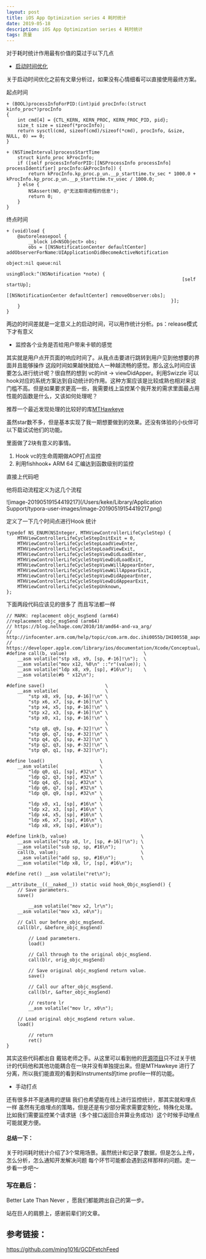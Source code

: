 ```yaml
---
layout: post  
title: iOS App Optimization series 4 耗时统计
date: 2019-05-18 
description: iOS App Optimization series 4 耗时统计
tags: 质量
---
```


对于耗时统计作用最有价值的莫过于以下几点

* [启动时间优化](https://kekeyezi.github.io/2018/08/iOS-App-optimization-series-2-startup/)

关于启动时间优化之前有文章分析过，如果没有心情细看可以直接使用最终方案。

起点时间

```
+ (BOOL)processInfoForPID:(int)pid procInfo:(struct kinfo_proc*)procInfo
{
    int cmd[4] = {CTL_KERN, KERN_PROC, KERN_PROC_PID, pid};
    size_t size = sizeof(*procInfo);
    return sysctl(cmd, sizeof(cmd)/sizeof(*cmd), procInfo, &size, NULL, 0) == 0;
}

+ (NSTimeInterval)processStartTime
    struct kinfo_proc kProcInfo;
    if ([self processInfoForPID:[[NSProcessInfo processInfo] processIdentifier] procInfo:&kProcInfo]) {
        return kProcInfo.kp_proc.p_un.__p_starttime.tv_sec * 1000.0 + kProcInfo.kp_proc.p_un.__p_starttime.tv_usec / 1000.0;
    } else {
        NSAssert(NO, @"无法取得进程的信息");
        return 0;
    }
}
```

终点时间

```
+ (void)load {
    @autoreleasepool {
        __block id<NSObject> obs;
        obs = [[NSNotificationCenter defaultCenter] addObserverForName:UIApplicationDidBecomeActiveNotification
                                                                object:nil queue:nil
                                                            usingBlock:^(NSNotification *note) {
                                                                [self startUp];
                                                                [[NSNotificationCenter defaultCenter] removeObserver:obs];
                                                            }];
    }
}
```

两边的时间差就是一定意义上的启动时间，可以用作统计分析。ps：release模式下才有意义

* 监控各个业务是否给用户带来卡顿的感觉

​        其实就是用户点开页面的响应时间了。从我点击要进行跳转到用户见到他想要的界面并且能够操作 这段时间如果越快就给人一种越流畅的感觉。那么这么时间应该要怎么进行统计呢？很自然的想到 vc的init -> viewDidApper。利用Swizzle 可以hook对应的系统方案达到自动统计的作用。这种方案应该是比较成熟也相对来说门槛不高。但是如果要求更高一些，我需要线上监控某个我开发的需求里面最占用性能的函数是什么，又该如何处理呢？

推荐一个最近发现处理的比较好的库[MTHawkeye](https://github.com/meitu/MTHawkeye/blob/develop/MTHawkeye.podspec)

虽然star数不多，但是基本实现了我一期想要做到的效果。还没有体验的小伙伴可以下载试试他们的功能。

里面做了2块有意义的事情。

1. Hook vc的生命周期做AOP打点监控
2. 利用fishhook+ ARM 64 汇编达到函数级别的监控



直接上代码吧

他将启动流程定义为这几个流程

![image-20190519154419217](/Users/keke/Library/Application Support/typora-user-images/image-20190519154419217.png)

定义了一下几个时间点进行Hook 统计

```
typedef NS_ENUM(NSInteger, MTHViewControllerLifeCycleStep) {
    MTHViewControllerLifeCycleStepInitExit = 0,
    MTHViewControllerLifeCycleStepLoadViewEnter,
    MTHViewControllerLifeCycleStepLoadViewExit,
    MTHViewControllerLifeCycleStepViewDidLoadEnter,
    MTHViewControllerLifeCycleStepViewDidLoadExit,
    MTHViewControllerLifeCycleStepViewWillAppearEnter,
    MTHViewControllerLifeCycleStepViewWillAppearExit,
    MTHViewControllerLifeCycleStepViewDidAppearEnter,
    MTHViewControllerLifeCycleStepViewDidAppearExit,
    MTHViewControllerLifeCycleStepUnknown,
};

```

下面两段代码应该见的很多了 而且写法都一样

```
// MARK: replacement objc_msgSend (arm64)
//replacement objc_msgSend (arm64)
// https://blog.nelhage.com/2010/10/amd64-and-va_arg/
// http://infocenter.arm.com/help/topic/com.arm.doc.ihi0055b/IHI0055B_aapcs64.pdf
// https://developer.apple.com/library/ios/documentation/Xcode/Conceptual/iPhoneOSABIReference/Articles/ARM64FunctionCallingConventions.html
#define call(b, value)                            \
    __asm volatile("stp x8, x9, [sp, #-16]!\n");  \
    __asm volatile("mov x12, %0\n" ::"r"(value)); \
    __asm volatile("ldp x8, x9, [sp], #16\n");    \
    __asm volatile(#b " x12\n");

#define save()                      \
    __asm volatile(                 \
        "stp x8, x9, [sp, #-16]!\n" \
        "stp x6, x7, [sp, #-16]!\n" \
        "stp x4, x5, [sp, #-16]!\n" \
        "stp x2, x3, [sp, #-16]!\n" \
        "stp x0, x1, [sp, #-16]!\n" \
                                    \
        "stp q8, q9, [sp, #-32]!\n" \
        "stp q6, q7, [sp, #-32]!\n" \
        "stp q4, q5, [sp, #-32]!\n" \
        "stp q2, q3, [sp, #-32]!\n" \
        "stp q0, q1, [sp, #-32]!\n");

#define load()                    \
    __asm volatile(               \
        "ldp q0, q1, [sp], #32\n" \
        "ldp q2, q3, [sp], #32\n" \
        "ldp q4, q5, [sp], #32\n" \
        "ldp q6, q7, [sp], #32\n" \
        "ldp q8, q9, [sp], #32\n" \
                                  \
        "ldp x0, x1, [sp], #16\n" \
        "ldp x2, x3, [sp], #16\n" \
        "ldp x4, x5, [sp], #16\n" \
        "ldp x6, x7, [sp], #16\n" \
        "ldp x8, x9, [sp], #16\n");

#define link(b, value)                           \
    __asm volatile("stp x8, lr, [sp, #-16]!\n"); \
    __asm volatile("sub sp, sp, #16\n");         \
    call(b, value);                              \
    __asm volatile("add sp, sp, #16\n");         \
    __asm volatile("ldp x8, lr, [sp], #16\n");

#define ret() __asm volatile("ret\n");

```

```
__attribute__((__naked__)) static void hook_Objc_msgSend() {
    // Save parameters.
    save()

        __asm volatile("mov x2, lr\n");
    __asm volatile("mov x3, x4\n");

    // Call our before_objc_msgSend.
    call(blr, &before_objc_msgSend)

        // Load parameters.
        load()

        // Call through to the original objc_msgSend.
        call(blr, orig_objc_msgSend)

        // Save original objc_msgSend return value.
        save()

        // Call our after_objc_msgSend.
        call(blr, &after_objc_msgSend)

        // restore lr
        __asm volatile("mov lr, x0\n");

    // Load original objc_msgSend return value.
    load()

        // return
        ret()
}
```

其实这些代码都出自 戴铭老师之手。从这里可以看到他的[开源项目](https://github.com/ming1016/GCDFetchFeed)只不过关于统计的代码他和其他功能耦合在一块并没有单独提出来。但是MTHawkeye 进行了分离，所以我们能直观的看到和Instruments的time profile一样的功能。

* 手动打点

还有很多并不是通用的逻辑 我们也希望能在线上进行监控统计，那其实就和埋点一样 虽然有无痕埋点的策略，但是还是有少部分需求需要定制化，特殊化处理。比如我们需要监控某个请求链（多个接口返回合并算业务成功）这个时候手动埋点可能就更方便。

#### 总结一下：

关于时间耗时统计介绍了3个常用场景。虽然统计和记录了数据，但是怎么上传，怎么分析，怎么通知开发解决问题 每个环节可能都会遇到这样那样的问题。走一步看一步吧～

### 写在最后：

Better Late Than Never ，愿我们都能跨出自己的第一步。

站在巨人的肩膀上，感谢前辈们的文章。

## 参考链接：



<https://github.com/ming1016/GCDFetchFeed>